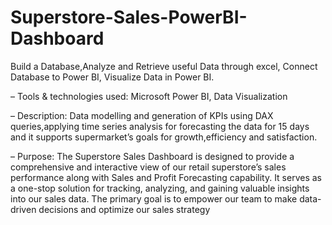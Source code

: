 # Superstore-Sales-PowerBI-Dashboard

Build a Database,Analyze and Retrieve useful Data through excel, Connect Database to Power BI, Visualize Data in Power BI.

– Tools & technologies used: Microsoft Power BI, Data Visualization

– Description: Data modelling and generation of KPIs using DAX queries,applying time series analysis for forecasting
the data for 15 days and it supports supermarket’s goals for growth,efficiency and satisfaction.

– Purpose: The Superstore Sales Dashboard is designed to provide a comprehensive and interactive view of our retail
superstore’s sales performance along with Sales and Profit Forecasting capability. It serves as a one-stop solution
for tracking, analyzing, and gaining valuable insights into our sales data. The primary goal is to empower our
team to make data-driven decisions and optimize our sales strategy
